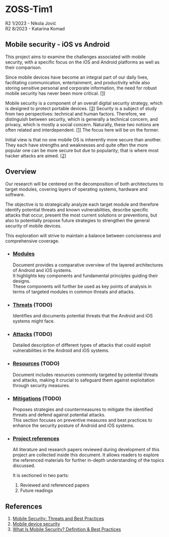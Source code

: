 # ZOSS-Tim1

R2 1/2023 - Nikola Jović  
R2 8/2023 - Katarina Komad

## Mobile security - iOS vs Android

This project aims to examine the challenges associated with mobile security, with a specific focus on the iOS and Android platforms as well as their comparison.

Since mobile devices have become an integral part of our daily lives, facilitating communication, entertainment, and productivity while also storing sensitive personal and corporate information, the need for robust mobile security has never been more critical. [[1]](https://www.hindawi.com/journals/misy/2020/8828078/)

Mobile security is a component of an overall digital security strategy, which is designed to protect portable devices. [[3]](https://www.forbes.com/advisor/business/what-is-mobile-security/) Security is a subject of study from two perspectives: technical and human factors. Therefore, we distinguish between security, which is generally a technical concern, and privacy, which is mostly a social concern. Naturally, these two notions are often related and interdependent. [[1]](https://www.hindawi.com/journals/misy/2020/8828078/) The focus here will be on the former.

Initial view is that no one mobile OS is inherently more secure than another. They each have strengths and weaknesses and quite often the more popular one can be more secure but due to popularity; that is where most hacker attacks are aimed. [[2]](https://sci-hub.se/10.1504/IJICS.2015.069205)

## Overview

Our research will be centered on the decomposition of both architectures to target modules, covering layers of operating systems, hardware and software.

The objective is to strategically analyze each target module and therefore identify potential threats and known vulnerabilities, describe specific attacks that occur, present the most current solutions or preventions, but also to potentially propose future strategies to strengthen the general security of mobile devices.

This exploration will strive to maintain a balance between conciseness and comprehensive coverage.

* ### [Modules](documentation/architecture.md)

  Document provides a comparative overview of the layered architectures of Android and iOS systems.  
  It highlights key components and fundamental principles guiding their designs.  
  These components will further be used as key points of analysis in terms of targeted modules in common threats and attacks.

* ### [Threats](documentation/threats.md) (TODO)

  Identifies and documents potential threats that the Android and iOS systems might face.

* ### [Attacks](documentation/attacks.md) (TODO)

  Detailed description of different types of attacks  that could exploit vulnerabilities in the Android and iOS systems.

* ### [Resources](documentation/resources.md) (TODO)

  Document includes resources commonly targeted by potential threats and attacks, making it crucial to safeguard them against exploitation through security measures.

* ### [Mitigations](documentation/mitigations.md) (TODO)

  Proposes strategies and countermeasures to mitigate the identified threats and defend against potential attacks.  
  This section focuses on preventive measures and best practices to enhance the security posture of Android and iOS systems.
  
* ### [Project references](documentation/project-references.md)

  All literature and research papers reviewed during development of this project are collected inside this document. It allows readers to explore the referenced materials for further in-depth understanding of the topics discussed.  

  It is sectioned in two parts:
    1. Reviewed and referenced papers 
    2. Future readings

## References

1. [Mobile Security: Threats and Best Practices](https://www.hindawi.com/journals/misy/2020/8828078/)
2. [Mobile device security](https://sci-hub.se/10.1504/IJICS.2015.069205)
3. [What Is Mobile Security? Definition & Best Practices](https://www.forbes.com/advisor/business/what-is-mobile-security/)
